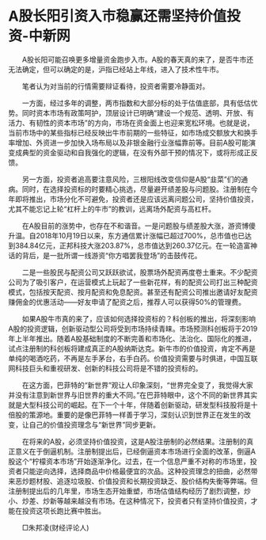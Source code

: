 # A股长阳引资入市稳赢还需坚持价值投资-中新网

　　A股长阳可能召唤更多增量资金跑步入市。A股的春天真的来了，是否牛市还无法确定，但可以确定的是，沪指已经站上年线，进入了技术性牛市。

　　笔者认为对当前的行情需要辩证看待，投资者需要冷静面对。

　　一方面，经过多年的调整，两市指数和大部分标的处于估值底部，具有低估优势。同时资本市场有政策呵护，顶层设计已明确“建设一个规范、透明、开放、有活力、有韧性的资本市场”的方向，市场在资金面上也迎来宽松环境。也就是说，当前市场中的某些指标已经反映出牛市前期的一些特征，如市场成交额放大和换手率增加、外资进一步加快入场布局以及非银金融行业涨幅靠前等。目前A股可能演变成典型的资金驱动和自我强化的逻辑，在没有外部干预的情况下，或将形成正反馈。

　　另一方面，投资者追高要注意风险，三根阳线改变信仰是A股“韭菜”们的通病。同时，在选择投资标的时要精心挑选，尽量避开绩差股与问题股。注册制在今年即将推出，市场分化不可避免，投资者还是应该远离问题公司，坚持价值投资，尤其不能忘记上轮“杠杆上的牛市”的教训，远离场外配资与高杠杆。

　　在A股目前的涨势中，也存在不和谐音。一是问题股与绩差股大涨，游资博傻升温。自2018年10月19日以来，东方通信累计涨幅已超过700%，总市值也已达到384.84亿元，正邦科技大涨203.87%，总市值达到260.37亿元。在一轮造富神话的背后，是一批所谓一线游资“你方唱罢我登场”的击鼓传花。

　　二是一些股民与配资公司又跃跃欲试，股票场外配资再度卷土重来。不少配资公司为了吸引客户，在运营模式上玩起了一些新花样，有的配资公司打出三种配资模式，包括按天配资、按月配资和免息配资。甚至还有配资公司推出邀请好友配资赚佣金的优惠活动——好友申请了配资之后，推荐人可以获得50%的管理费。

　　如果A股牛市真的来了，应该如何选择投资标的？科创板的推出，将深刻影响A股的投资逻辑，创新驱动型公司将受到市场持续青睐。市场预测科创板将于2019年上半年推出。随着A股基础制度的不断完善和市场化、法治化、国际化的推进，试点注册制的科创板将建成真正的A股纳斯达克。新牛市的价值投资，肯定不再是单纯的喝酒吃药，不再是左手茅台，右手白药。价值投资需要与时俱进，中国互联网科技巨头和重视研发、创新的科技公司将是不错的投资标的。

　　在这方面，巴菲特的“新世界”观让人印象深刻，“世界完全变了，我觉得大家并没有注意到新世界与旧世界的重大不同。”在巴菲特眼中，这个不同的新世界其实就是大型科技公司的崛起。在下一个十年，伴随着创新驱动，研发型科技股将是十倍股的策源地。重要的是像巴菲特一样善于学习，深刻认识到世界正在发生的改变，让自己的价值投资理念与“新世界”同步更新。

　　在将来的A股，必须坚持价值投资，这是A股注册制的必然结果。注册制的真正意义在于倒逼机制。注册制提出后，已经倒逼资本市场进行全面的改革，倒逼A股这个“柠檬资本市场”开始逐渐净化。过去，在一个信息严重不对称的市场里，投资者只能逆向选择，选择商品中价格最便宜的次品。这种投资理念的扭曲，必然带来恶炒题材股、追逐垃圾股、价值投资和长期投资缺乏、股价结构失衡等弊端。但注册制提出后的几年里，市场生态开始重塑，市场估值结构经历了剧烈调整，炒小、炒差、炒新等越来越没有市场。在这种情况下，投资者只有坚持价值投资，才能在投资这项长跑比赛中胜出。

　　□朱邦凌(财经评论人)
